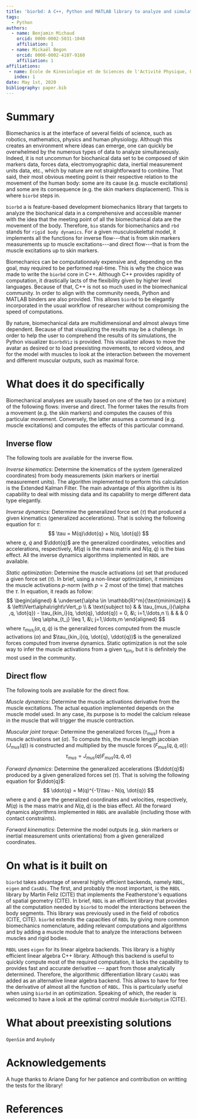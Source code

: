 ```yaml
---
title: 'biorbd: A C++, Python and MATLAB library to analyze and simulate the human body'
tags:
  - Python
authors:
  - name: Benjamin Michaud
    orcid: 0000-0002-5031-1048
    affiliation: 1
  - name: Mickaël Begon
    orcid: 0000-0002-4107-9160
    affiliation: 1
affiliations:
 - name: École de Kinesiologie et de Sciences de l'Activité Physique, Université de Montréal
   index: 1
date: May 1st, 2020
bibliography: paper.bib
---
```


# Summary
Biomechanics is at the interface of several fields of science, such as robotics, mathematics, physics and human physiology.
Although this creates an environment where ideas can emerge, one can quickly be overwhelmed by the numerous types of data to analyze simultaneously. 
Indeed, it is not uncommun for biochanical data set to be composed of skin markers data, forces data, electromyographic data, inertial measurement units data, etc., which by nature are not straightforward to combine.
That said, their most obvious meeting point is their respective relation to the movement of the human body: some are its cause (e.g. muscle excitations) and some are its consequence (e.g. the skin markers displacement).
This is where `biorbd` steps in. 

`biorbd` a is feature-based development biomechanics library that targets to analyze the biochanical data in a comprehensive and accessible manner with the idea that the meeting point of all the biomechanical data are the movement of the body.
Therefore, `bio` stands for biomechanics and `rbd` stands for `rigid body dynamics`. 
For a given musculoskelettal model, it implements all the functions for inverse flow---that is from skin markers measurements up to muscle excitations---and direct flow---that is from the muscle excitations up to skin markers.

Biomechanics can be computationnaly expensive and, depending on the goal, may required to be performed real-time. 
This is why the choice was made to write the `biorbd` core in C++. 
Although C++ provides rapidity of computation, it drastically lacts of the flexibility given by higher level languages.
Because of that, C++ is not so much used in the biomechanical community. 
In order to align with the community needs, Python and MATLAB binders are also provided.
This allows `biorbd` to be elegantly incorporated in the usual workflow of researcher without compromising the speed of computations. 

By nature, biomechanical data are multidimensional and almost always time dependent.
Because of that visualizing the results may be a challenge. 
In order to help the user to comprehend the results of its simulations, the Python visualizer `BiorbdViz` is provided. 
This visualizer allows to move the avatar as desired or to load preexisting movements, to record videos, and for the model with muscles to look at the interaction between the movement and different muscular outputs, such as maximal force. 

# What does it do specifically
Biomechanical analyses are usually based on one of the two (or a mixture) of the following flows: inverse and direct. 
The former takes the results from a movement (e.g. the skin markers) and computes the causes of this particular movement.
Conversely, the latter assumes a command (e.g. muscle excitations) and computes the effects of this particular command.

## Inverse flow
The following tools are available for the inverse flow.

*Inverse kinematics*: Determine the kinematics of the system (generalized coordinates) from body measurements (skin markers or inertial measurement units). 
The algorithm implemented to perform this calculation is the Extended Kalman Filter. 
The main advantage of this algorithm is its capability to deal with missing data and its capability to merge different data type elegantly. 

*Inverse dynamics*: Determine the generalized force set ($\tau$) that produced a given kinematics (generalized accelerations). 
That is solving the following equation for $\tau$:
$$
\tau = M(q)\ddot{q} + N(q, \dot{q})
$$
where $q$, $\dot{q}$ and $\ddot{q}$ are the generalized coordinates, velocities and accelerations, respectively, $M(q)$ is the mass matrix and $N(q, \dot{q})$ is the bias effect. 
All the inverse dynamics algorithms implemented in `RBDL` are available.

*Static optimization*: Determine the muscle activations ($\alpha$) set that produced a given force set ($\tau$). 
In brief, using a non-linear optimization, it minimizes the muscle activations *p*-norm (with $p=2$ most of the time) that matches the $\tau$. 
In equation, it reads as follow:
$$
\begin{aligned}
    & \underset{\alpha \in \mathbb{R}^m}{\text{minimize}}
    & & \left\lVert\alpha\right\rVert_p \\
    & \text{subject to}
    & & \tau_{mus_i}(\alpha ,q, \dot{q}) - \tau_{kin_i}(q, \dot{q}, \ddot{q}) = 0, &\; i=1,\ldots,n \\
    & & &  0 \leq \alpha_{t_j} \leq 1, &\; j=1,\ldots,m
\end{aligned}
$$
where $\tau_{mus_i}(\alpha ,q, \dot{q})$ is the generalized forces computed from the muscle activations ($\alpha$) and $\tau_{kin_i}(q, \dot{q}, \ddot{q})$ is the generalized forces computed from inverse dynamics.
Static optimization is not the sole way to infer the muscle activations from a given $\tau_{kin_i}$, but it is definitely the most used in the community. 

## Direct flow
The following tools are available for the direct flow.

*Muscle dynamics*: Determine the muscle activations derivative from the muscle excitations. 
The actual equation implemented depends on the muscle model used. 
In any case, its purpose is to model the calcium release in the muscle that will trigger the muscle contraction. 

*Muscular joint torque*: Determine the generalized forces ($\tau_{mus}$) from a muscle activations set ($\alpha$). 
To compute this, the muscle length jacobian ($J_{mus}(q)$) is constructed and multiplied by the muscle forces ($F_{mus}(q, \dot{q}, \alpha)$):
$$
\tau_{mus} = J_{mus}(q) F_{mus}(q, \dot{q}, \alpha)
$$

*Forward dynamics*: Determine the generalized accelerations ($\ddot{q}$) produced by a given generalized forces set ($\tau$). 
That is solving the following equation for $\ddot{q}$:
$$
\ddot{q} = M(q)^{-1}\tau - N(q, \dot{q})
$$
where $q$ and $\dot{q}$ are the generalized coordinates and velocities, respectively, $M(q)$ is the mass matrix and $N(q, \dot{q})$ is the bias effect. 
All the forward dynamics algorithms implemented in `RBDL` are available (including those with contact constraints).

*Forward kinematics*: Determine the model outputs (e.g. skin markers or inertial measurement units orientations) from a given generalized coordinates. 

# On what is it built on
`biorbd` takes advantage of several highly efficient backends, namely `RBDL`, `eigen` and `CasADi`. 
The first, and probably the most important, is the `RBDL` library by Martin Feliz (CITE) that implements the Featherstone's equations of spatial geometry (CITE). 
In brief, `RBDL` is an efficient library that provides all the computation needed by `biorbd` to model the interactions between the body segments. 
This library was previously used in the field of robotics (CITE, CITE).
`biorbd` extends the capacities of `RBDL` by giving more common biomechanics nomenclature, adding relevant computations and algorithms and by adding a muscle module that to analyze the interactions between muscles and rigid bodies.

`RBDL` uses `eigen` for its linear algebra backends. 
This library is a highly efficient linear algebra C++ library. 
Although this backend is useful to quickly compute most of the required computation, it lacks the capability to provides fast and accurate derivative --- apart from those analytically determined. 
Therefore, the algorithmic differentiation library `CasADi` was added as an alternative linear algebra backend.
This allows to have for free the derivative of almost all the function of `RBDL`. 
This is particularly useful when using `biorbd` in an optimization.
Speaking of which, the reader is welcomed to have a look at the optimal control module `BiorbdOptim` (CITE).

# What about preexisting solutions
`OpenSim` and `Anybody`


# Acknowledgements
A huge thanks to Ariane Dang for her patience and contribution on writting the tests for the library!

# References
